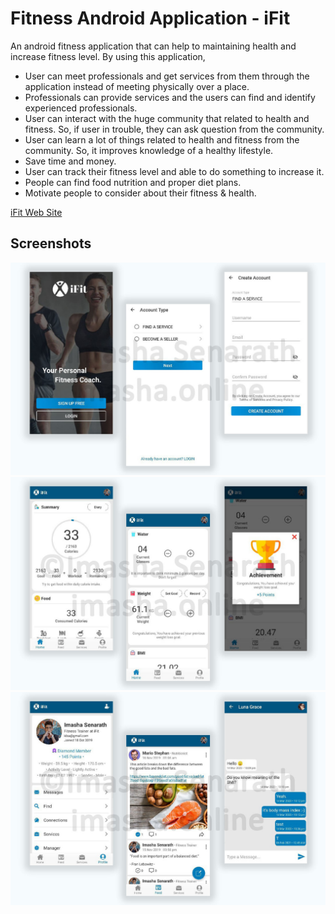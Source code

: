 # Fitness Android Application - iFit

An android fitness application that can help to maintaining health and increase fitness level. By using this application,

- User can meet professionals and get services from them through the application instead of meeting physically over a place.
- Professionals can provide services and the users can find and identify experienced professionals.
- User can interact with the huge community that related to health and fitness. So, if user in trouble, they can ask question from the community.
- User can learn a lot of things related to health and fitness from the community. So, it improves knowledge of a healthy lifestyle.
- Save time and money.
- User can track their fitness level and able to do something to increase it.
- People can find food nutrition and proper diet plans.
- Motivate people to consider about their fitness & health.

[iFit Web Site](https://ifit-coach.netlify.app/)

## Screenshots
![screenshots](screenshots/1.jpg)
![screenshots](screenshots/2.jpg)
![screenshots](screenshots/3.jpg)


